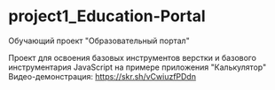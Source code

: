 # project1_Education-Portal
Обучающий проект "Образовательный портал"

Проект для освоения базовых инструментов верстки и базового инструментария JavaScript на примере приложения "Калькулятор"
Видео-демонстрация: https://skr.sh/vCwiuzfPDdn
